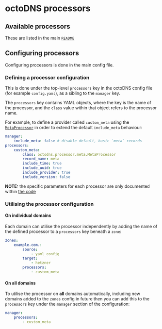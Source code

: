 # octoDNS processors

## Available processors

These are listed in the main [`README`](../README.md#processors)

## Configuring processors

Configuring processors is done in the main config file.

### Defining a processor configuration

This is done under the top-level `processors` key in the octoDNS config file (for example `config.yaml`), as a sibling to the `manager` key.

The `processors` key contains YAML objects, where the key is the name of the processor, and the `class` value within that object refers to the processor name.

For example, to define a provider called `custom_meta` using the [`MetaProcessor`](../octodns/processor/meta.py) in order to extend the default `include_meta` behaviour:

```yaml
manager:
    include_meta: false # disable default, basic `meta` records
processors:
    custom_meta:
        class: octodns.processor.meta.MetaProcessor
        record_name: meta
        include_time: true
        include_uuid: true
        include_provider: true
        include_version: false
```

**NOTE:** the specific parameters for each processor are only documented within [the code](../octodns/processor/)

### Utilising the processor configuration

#### On **individual** domains

Each domain can utilise the processor independently by adding the name of the defined processor to a `processors` key beneath a `zone`:

```yaml
zones:
    example.com.:
        source:
            - yaml_config
        target:
            - hetzner
        processors:
            - custom_meta
```

#### On **all** domains

To utilise the processor on **all** domains automatically, including new domains added to the `zones` config in future then you can add this to the `processors` key under the `manager` section of the configuration:

```yaml
manager:
    processors:
        - custom_meta
```
